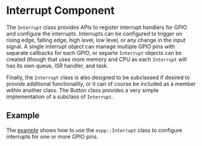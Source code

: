 # Interrupt Component

The `Interrupt` class provides APIs to register interrupt handlers for GPIO and
configure the interrupts. Interrupts can be configured to trigger on rising
edge, falling edge, high level, low level, or any change in the input signal. A
single interrupt object can manage multiple GPIO pins with separate callbacks
for each GPIO, or separte `Interrupt` objects can be created (though that uses
more memory and CPU as each `Interrupt` will has its own queue, ISR handler, and
task.

Finally, the `Interrupt` class is also designed to be subclassed if desired to
provide additional functionality, or it can of course be included as a member
within another class. The Button class provides a very simple implementation of
a subclass of `Interrupt`.

## Example

The [example](./example) shows how to use the `espp::Interrupt` class to configure
interrupts for one or more GPIO pins.

